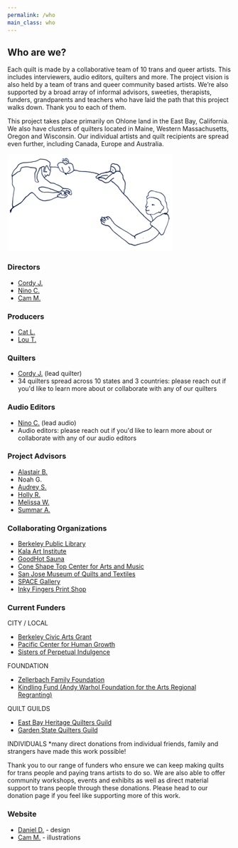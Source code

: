 ```yaml
---
permalink: /who
main_class: who
---
```


## Who are we?

Each quilt is made by a collaborative team of 10 trans and queer artists. This includes interviewers, audio editors, quilters and more. The project vision is also held by a team of trans and queer community based artists. We’re also supported by a broad array of informal advisors, sweeties, therapists, funders, grandparents and teachers who have laid the path that this project walks down. Thank you to each of them.

This project takes place primarily on Ohlone land in the East Bay, California. We also have clusters of quilters located in Maine, Western Massachusetts, Oregon and Wisconsin. Our individual artists and quilt recipients are spread even further, including Canada, Europe and Australia.

<img
  id="illustration-who"
  src="/assets/images/illustration-who-2.png"
  width="372" height="218"
/>

### Directors

* [Cordy J.](http://corduroyjoan.com)
* [Nino C.](https://www.instagram.com/princejellobeb/?hl=en)
* [Cam M.](https://www.instagram.com/cam_mender_in_leaf/?hl=en)

### Producers

* [Cat L.](https://coneshapetop.com/)
* [Lou T.](https://www.good-hot.com/)

### Quilters

* [Cordy J.](http://corduroyjoan.com) (lead quilter)
* 34 quilters spread across 10 states and 3 countries: please reach out if you'd like to learn more about or collaborate with any of our quilters

### Audio Editors

* [Nino C.](https://www.instagram.com/princejellobeb/?hl=en) (lead audio)
* Audio editors: please reach out if you'd like to learn more about or collaborate with any of our audio editors


### Project Advisors

* [Alastair B.](https://www.kalw.org/people/alastair-boone)
* Noah G.
* [Audrey S.](http://therapywithaudrey.com)
* [Holly R.](truefalse.org)
* [Melissa W.](https://melissawymantherapy.com/)
* [Summar A.](https://summarabdallah.com/)

### Collaborating Organizations

* [Berkeley Public Library](https://www.berkeleypubliclibrary.org/)
* [Kala Art Institute](http://kala.org)
* [GoodHot Sauna](https://www.good-hot.com/)
* [Cone Shape Top Center for Arts and Music](https://coneshapetop.com/)
* [San Jose Museum of Quilts and Textiles](https://sj-mqt.org/)
* [SPACE Gallery](https://space538.org/)
* [Inky Fingers Print Shop](https://www.inkyfingersprintshop.com/)

### Current Funders

CITY / LOCAL
* [Berkeley Civic Arts Grant](https://berkeleyca.gov/community-recreation/civic-arts/civic-arts-grants)
* [Pacific Center for Human Growth](https://www.pacificcenter.org/)
* [Sisters of Perpetual Indulgence](https://www.thesisters.org/)


FOUNDATION
* [Zellerbach Family Foundation](https://communityarts.zff.org/)
* [Kindling Fund (Andy Warhol Foundation for the Arts Regional Regranting)](thekindlingfund.org)

QUILT GUILDS
* [East Bay Heritage Quilters Guild](http://ebhq.org)
* [Garden State Quilters Guild](https://www.gardenstatequiltersguild.com/)

INDIVIDUALS
*many direct donations from individual friends, family and strangers have made this work possible!

Thank you to our range of funders who ensure we can keep making quilts for trans people and paying trans artists to do so. We are also able to offer community workshops, events and exhibits as well as direct material support to trans people through these donations. Please head to our donation page if you feel like supporting more of this work.

### Website

* [Daniel D.](https://danieldickison.com/) - design
* [Cam M.](https://www.instagram.com/cam_mender_in_leaf/?hl=en) - illustrations
